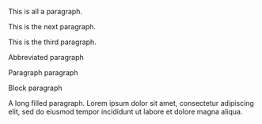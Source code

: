 This is all a paragraph.

This is the next paragraph.

This is the third paragraph.

Abbreviated paragraph

Paragraph paragraph

Block paragraph

A long filled paragraph. Lorem ipsum dolor sit amet, consectetur adipiscing elit, sed do eiusmod tempor incididunt ut labore et dolore magna aliqua.

